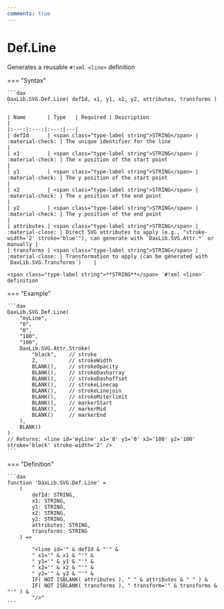 ```yaml
---
comments: true
---
```


# Def.Line

Generates a reusable `#!xml <line>` definition

=== "Syntax"

    ```dax
    DaxLib.SVG.Def.Line( defId, x1, y1, x2, y2, attributes, transforms )
    ```

    | Name       | Type   | Required | Description                                                                |
    |:---:|:---:|:---:|---|
    | defId      | <span class="type-label string">STRING</span> | :material-check: | The unique identifier for the line                                        |
    | x1         | <span class="type-label string">STRING</span> | :material-check: | The x position of the start point                                         |
    | y1         | <span class="type-label string">STRING</span> | :material-check: | The y position of the start point                                         |
    | x2         | <span class="type-label string">STRING</span> | :material-check: | The x position of the end point                                           |
    | y2         | <span class="type-label string">STRING</span> | :material-check: | The y position of the end point                                           |
    | attributes | <span class="type-label string">STRING</span> | :material-close: | Direct SVG attributes to apply (e.g., "stroke-width='2' stroke='blue'"), can generate with `DaxLib.SVG.Attr.*` or manually |
    | transforms | <span class="type-label string">STRING</span> | :material-close: | Transformation to apply (can be generated with `DaxLib.SVG.Transforms`)    |

    <span class="type-label string">**STRING**</span> `#!xml <line>` definition

=== "Example"

    ```dax
    DaxLib.SVG.Def.Line(
        "myLine",
        "0",
        "0",
        "100",
        "100",
        DaxLib.SVG.Attr.Stroke(
            "black",    // stroke
            2,          // strokeWidth
            BLANK(),    // strokeOpacity
            BLANK(),    // strokeDasharray
            BLANK(),    // strokeDashoffset
            BLANK(),    // strokeLinecap
            BLANK(),    // strokeLinejoin
            BLANK(),    // strokeMiterlimit
            BLANK(),    // markerStart
            BLANK(),    // markerMid
            BLANK()     // markerEnd
        ),
        BLANK()
    )
    // Returns: <line id='myLine' x1='0' y1='0' x2='100' y2='100' stroke='black' stroke-width='2' />
    ```

=== "Definition"

    ```dax
    function 'DaxLib.SVG.Def.Line' = 
        (
            defId: STRING,
            x1: STRING,
            y1: STRING,
            x2: STRING,
            y2: STRING,
            attributes: STRING,
            transforms: STRING
        ) =>

            "<line id='" & defId & "'" &
            " x1='" & x1 & "'" &
            " y1='" & y1 & "'" &
            " x2='" & x2 & "'" &
            " y2='" & y2 & "'" &
            IF( NOT ISBLANK( attributes ), " " & attributes & " " ) &
            IF( NOT ISBLANK( transforms ), " transform='" & transforms & "'" ) &
            "/>"
    ```